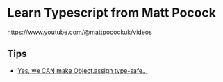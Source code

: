 # Learn Typescript from Matt Pocock

https://www.youtube.com/@mattpocockuk/videos

## Tips

- [Yes, we CAN make Object.assign type-safe...](https://www.youtube.com/watch?v=jEeQC6I8nlY)
